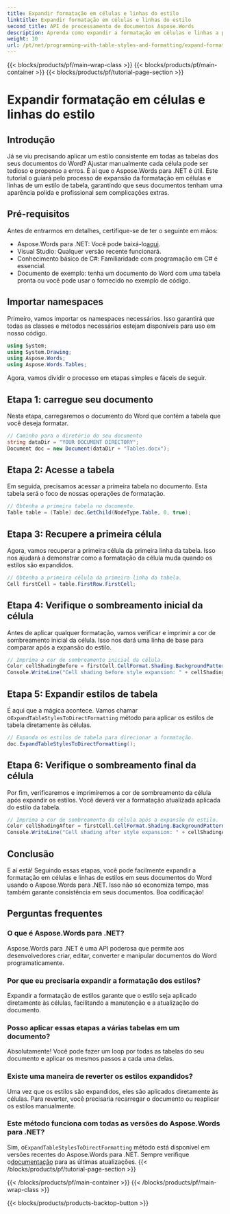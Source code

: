 ```yaml
---
title: Expandir formatação em células e linhas do estilo
linktitle: Expandir formatação em células e linhas do estilo
second_title: API de processamento de documentos Aspose.Words
description: Aprenda como expandir a formatação em células e linhas a partir de estilos em documentos do Word usando o Aspose.Words para .NET. Guia passo a passo incluído.
weight: 10
url: /pt/net/programming-with-table-styles-and-formatting/expand-formatting-on-cells-and-row-from-style/
---
```


{{< blocks/products/pf/main-wrap-class >}}
{{< blocks/products/pf/main-container >}}
{{< blocks/products/pf/tutorial-page-section >}}

# Expandir formatação em células e linhas do estilo

## Introdução

Já se viu precisando aplicar um estilo consistente em todas as tabelas dos seus documentos do Word? Ajustar manualmente cada célula pode ser tedioso e propenso a erros. É aí que o Aspose.Words para .NET é útil. Este tutorial o guiará pelo processo de expansão da formatação em células e linhas de um estilo de tabela, garantindo que seus documentos tenham uma aparência polida e profissional sem complicações extras.

## Pré-requisitos

Antes de entrarmos em detalhes, certifique-se de ter o seguinte em mãos:

-  Aspose.Words para .NET: Você pode baixá-lo[aqui](https://releases.aspose.com/words/net/).
- Visual Studio: Qualquer versão recente funcionará.
- Conhecimento básico de C#: Familiaridade com programação em C# é essencial.
- Documento de exemplo: tenha um documento do Word com uma tabela pronta ou você pode usar o fornecido no exemplo de código.

## Importar namespaces

Primeiro, vamos importar os namespaces necessários. Isso garantirá que todas as classes e métodos necessários estejam disponíveis para uso em nosso código.

```csharp
using System;
using System.Drawing;
using Aspose.Words;
using Aspose.Words.Tables;
```

Agora, vamos dividir o processo em etapas simples e fáceis de seguir.

## Etapa 1: carregue seu documento

Nesta etapa, carregaremos o documento do Word que contém a tabela que você deseja formatar. 

```csharp
// Caminho para o diretório do seu documento
string dataDir = "YOUR DOCUMENT DIRECTORY";
Document doc = new Document(dataDir + "Tables.docx");
```

## Etapa 2: Acesse a tabela

Em seguida, precisamos acessar a primeira tabela no documento. Esta tabela será o foco de nossas operações de formatação.

```csharp
// Obtenha a primeira tabela no documento.
Table table = (Table) doc.GetChild(NodeType.Table, 0, true);
```

## Etapa 3: Recupere a primeira célula

Agora, vamos recuperar a primeira célula da primeira linha da tabela. Isso nos ajudará a demonstrar como a formatação da célula muda quando os estilos são expandidos.

```csharp
// Obtenha a primeira célula da primeira linha da tabela.
Cell firstCell = table.FirstRow.FirstCell;
```

## Etapa 4: Verifique o sombreamento inicial da célula

Antes de aplicar qualquer formatação, vamos verificar e imprimir a cor de sombreamento inicial da célula. Isso nos dará uma linha de base para comparar após a expansão do estilo.

```csharp
// Imprima a cor de sombreamento inicial da célula.
Color cellShadingBefore = firstCell.CellFormat.Shading.BackgroundPatternColor;
Console.WriteLine("Cell shading before style expansion: " + cellShadingBefore);
```

## Etapa 5: Expandir estilos de tabela

 É aqui que a mágica acontece. Vamos chamar o`ExpandTableStylesToDirectFormatting` método para aplicar os estilos de tabela diretamente às células.

```csharp
// Expanda os estilos de tabela para direcionar a formatação.
doc.ExpandTableStylesToDirectFormatting();
```

## Etapa 6: Verifique o sombreamento final da célula

Por fim, verificaremos e imprimiremos a cor de sombreamento da célula após expandir os estilos. Você deverá ver a formatação atualizada aplicada do estilo da tabela.

```csharp
// Imprima a cor de sombreamento da célula após a expansão do estilo.
Color cellShadingAfter = firstCell.CellFormat.Shading.BackgroundPatternColor;
Console.WriteLine("Cell shading after style expansion: " + cellShadingAfter);
```

## Conclusão

E aí está! Seguindo essas etapas, você pode facilmente expandir a formatação em células e linhas de estilos em seus documentos do Word usando o Aspose.Words para .NET. Isso não só economiza tempo, mas também garante consistência em seus documentos. Boa codificação!

## Perguntas frequentes

### O que é Aspose.Words para .NET?
Aspose.Words para .NET é uma API poderosa que permite aos desenvolvedores criar, editar, converter e manipular documentos do Word programaticamente.

### Por que eu precisaria expandir a formatação dos estilos?
Expandir a formatação de estilos garante que o estilo seja aplicado diretamente às células, facilitando a manutenção e a atualização do documento.

### Posso aplicar essas etapas a várias tabelas em um documento?
Absolutamente! Você pode fazer um loop por todas as tabelas do seu documento e aplicar os mesmos passos a cada uma delas.

### Existe uma maneira de reverter os estilos expandidos?
Uma vez que os estilos são expandidos, eles são aplicados diretamente às células. Para reverter, você precisaria recarregar o documento ou reaplicar os estilos manualmente.

### Este método funciona com todas as versões do Aspose.Words para .NET?
 Sim, o`ExpandTableStylesToDirectFormatting` método está disponível em versões recentes do Aspose.Words para .NET. Sempre verifique o[documentação](https://reference.aspose.com/words/net/) para as últimas atualizações.
{{< /blocks/products/pf/tutorial-page-section >}}

{{< /blocks/products/pf/main-container >}}
{{< /blocks/products/pf/main-wrap-class >}}

{{< blocks/products/products-backtop-button >}}
